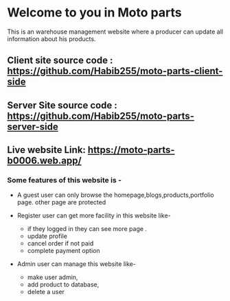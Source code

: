 # Welcome to you in Moto parts

This is an warehouse management website where a producer  can update all information about his products.

## Client site source code : https://github.com/Habib255/moto-parts-client-side
## Server Site source code : https://github.com/Habib255/moto-parts-server-side

## Live website Link: https://moto-parts-b0006.web.app/

### Some features of this website is -

* A guest user can only browse the homepage,blogs,products,portfolio page. other page are protected
* Register user can get more facility in this website like-
   * if they logged in they can see more page .
   * update profile 
   * cancel order if  not paid
   * complete payment option

* Admin user can manage this website like-
   * make user admin,
   * add product to database,
   * delete a user
   
   